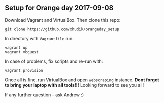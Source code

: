 ## Setup for Orange day 2017-09-08

Download Vagrant and VirtualBox. Then clone this repo:
   
    git clone https://github.com/xhudik/orangeday_setup

In directory with `Vagrantfile` run:

    vagrant up
    vagrant vbguest
    
In case of problems, fix scripts and re-run with:

    vagrant provision
    

Once all is fine, run VirtualBox and open `webscraping` instance.
**Dont forget to bring your laptop with all tools!!!** 
Looking forward to see you all!
    

If any further question - ask Andrew :)
    
